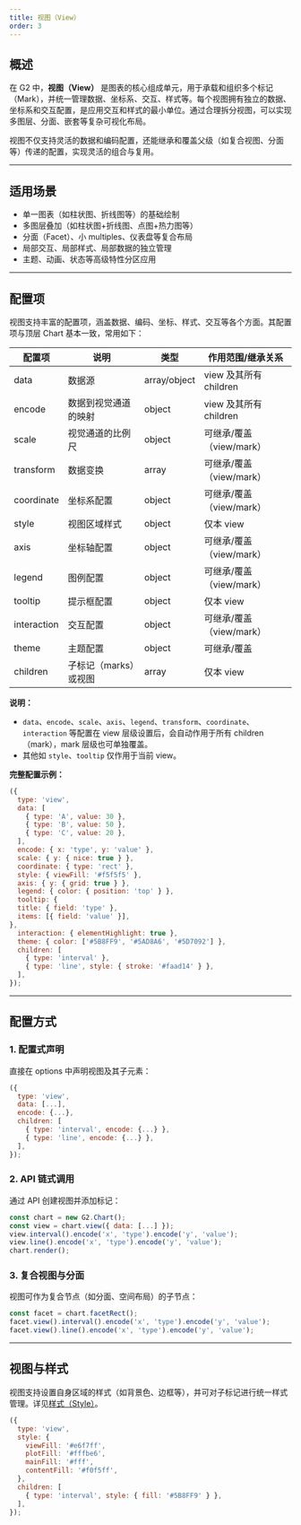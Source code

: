 ```yaml
---
title: 视图（View）
order: 3
---
```


## 概述

在 G2 中，**视图（View）** 是图表的核心组成单元，用于承载和组织多个标记（Mark），并统一管理数据、坐标系、交互、样式等。每个视图拥有独立的数据、坐标系和交互配置，是应用交互和样式的最小单位。通过合理拆分视图，可以实现多图层、分面、嵌套等复杂可视化布局。

视图不仅支持灵活的数据和编码配置，还能继承和覆盖父级（如复合视图、分面等）传递的配置，实现灵活的组合与复用。

---

## 适用场景

- 单一图表（如柱状图、折线图等）的基础绘制
- 多图层叠加（如柱状图+折线图、点图+热力图等）
- 分面（Facet）、小 multiples、仪表盘等复合布局
- 局部交互、局部样式、局部数据的独立管理
- 主题、动画、状态等高级特性分区应用

---

## 配置项

视图支持丰富的配置项，涵盖数据、编码、坐标、样式、交互等各个方面。其配置项与顶层 Chart 基本一致，常用如下：

| 配置项      | 说明                   | 类型         | 作用范围/继承关系         |
| ----------- | ---------------------- | ------------ | ------------------------ |
| data        | 数据源                 | array/object | view 及其所有 children   |
| encode      | 数据到视觉通道的映射   | object       | view 及其所有 children   |
| scale       | 视觉通道的比例尺       | object       | 可继承/覆盖（view/mark） |
| transform   | 数据变换               | array        | 可继承/覆盖（view/mark） |
| coordinate  | 坐标系配置             | object       | 可继承/覆盖（view/mark） |
| style       | 视图区域样式           | object       | 仅本 view                |
| axis        | 坐标轴配置             | object       | 可继承/覆盖（view/mark） |
| legend      | 图例配置               | object       | 可继承/覆盖（view/mark） |
| tooltip     | 提示框配置             | object       | 仅本 view                |
| interaction | 交互配置               | object       | 可继承/覆盖（view/mark） |
| theme       | 主题配置               | object       | 可继承/覆盖              |
| children    | 子标记（marks）或视图  | array        | 仅本 view                |

**说明：**  
- `data`、`encode`、`scale`、`axis`、`legend`、`transform`、`coordinate`、`interaction` 等配置在 view 层级设置后，会自动作用于所有 children（mark），mark 层级也可单独覆盖。
- 其他如 `style`、`tooltip` 仅作用于当前 view。

**完整配置示例：**

```js
({
  type: 'view',
  data: [
    { type: 'A', value: 30 },
    { type: 'B', value: 50 },
    { type: 'C', value: 20 },
  ],
  encode: { x: 'type', y: 'value' },
  scale: { y: { nice: true } },
  coordinate: { type: 'rect' },
  style: { viewFill: '#f5f5f5' },
  axis: { y: { grid: true } },
  legend: { color: { position: 'top' } },
  tooltip: {
  title: { field: 'type' },
  items: [{ field: 'value' }],
},
  interaction: { elementHighlight: true },
  theme: { color: ['#5B8FF9', '#5AD8A6', '#5D7092'] },
  children: [
    { type: 'interval' },
    { type: 'line', style: { stroke: '#faad14' } },
  ],
});
```

---

## 配置方式

### 1. 配置式声明

直接在 options 中声明视图及其子元素：

```js
({
  type: 'view',
  data: [...],
  encode: {...},
  children: [
    { type: 'interval', encode: {...} },
    { type: 'line', encode: {...} },
  ],
});
```

### 2. API 链式调用

通过 API 创建视图并添加标记：

```js
const chart = new G2.Chart();
const view = chart.view({ data: [...] });
view.interval().encode('x', 'type').encode('y', 'value');
view.line().encode('x', 'type').encode('y', 'value');
chart.render();
```

### 3. 复合视图与分面

视图可作为复合节点（如分面、空间布局）的子节点：

```js
const facet = chart.facetRect();
facet.view().interval().encode('x', 'type').encode('y', 'value');
facet.view().line().encode('x', 'type').encode('y', 'value');
```

---

## 视图与样式

视图支持设置自身区域的样式（如背景色、边框等），并可对子标记进行统一样式管理。详见[样式（Style）](/manual/core/style)。

```js
({
  type: 'view',
  style: {
    viewFill: '#e6f7ff',
    plotFill: '#fffbe6',
    mainFill: '#fff',
    contentFill: '#f0f5ff',
  },
  children: [
    { type: 'interval', style: { fill: '#5B8FF9' } },
  ],
});

